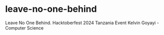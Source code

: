 # leave-no-one-behind
Leave No One Behind. Hacktoberfest 2024 Tanzania Event
Kelvin Goyayi - Computer Science
